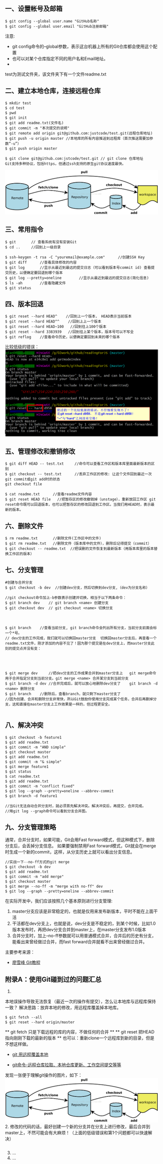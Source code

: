 


## 一、设置帐号及邮箱
```
$ git config --global user.name "GitHub名称"
$ git config --global user.email "GitHub注册邮箱"

```
注意:

- git config命令的–global参数，表示这台机器上所有的Git仓库都会使用这个配置
- 也可以对某个仓库指定不同的用户名和Email地址。
- 
test为测试文件夹，该文件夹下有一个文件readme.txt

## 二、建立本地仓库，连接远程仓库
```
$ mkdir test
$ cd test
$ pwd
$ git init
$ git add readme.txt(文件名)
$ git commit -m "本次提交的说明"
$ git remote add origin git@github.com:justcode/test.git(远程仓库地址)
$ git push -u origin master //本地库的所有内容推送到远程库（首次推送需要加参数“-u”）
$ git push origin master

$ git clone git@github.com:jstcode/test.git // git clone 仓库地址       Git支持多种协议，包括https，但通过ssh支持的原生git协议速度最快。
```

<img src="images/20170422114557808.png" alt="" />

## 三、常用指令
```
$ git       // 查看系统有没有安装Git
$ cd ..     //回到上一级目录

$ ssh-keygen -t rsa -C "youremail@example.com"      //创建SSH Key
$ git diff      //查看具体修改的内容
$ git log       //显示从最近到最远的提交日志（可以看到版本号commit id) 查看提交历史，以便确定要回退到哪个版本
$ git log --pretty=oneline        //显示从最近到最远的提交日志(简化信息)
$ ls -ah        //查看隐藏文件
$ git status 
```

## 四、版本回退
```
$ git reset --hard HEAD^    //回到上一个版本， HEAD表示当前版本
$ git reset --hard HEAD^^    //回到上上一个版本
$ git reset --hard HEAD~100   //回到往上100个版本
$ git reset --hard 3383939   //回到往上某个版本，版本号可以不写全
$ git reflog    //查看命令历史，以便确定要回到未来的哪个版本
```

比较低级的错误：
<img src="images/2017-12-08_030140.png" alt="" />

## 五、管理修改和撤销修改
```
$ git diff HEAD -- test.txt     //命令可以查看工作区和版本库里面最新版本的区别
$ git checkout -- test.txt      //丢弃工作区的修改: 让这个文件回到最近一次git commit或git add时的状态
git checkout file

$ cat readme.txt      //查看readme文件内容
$ git reset HEAD file   //把暂存区的修改撤销掉（unstage），重新放回工作区 git reset命令既可以回退版本，也可以把暂存区的修改回退到工作区。当我们用HEAD时，表示最新的版本。

```

## 六、删除文件
```
$ rm readme.txt       //删除文件(工作区中的文件)
$ git rm readme.txt   //删除文件（版本库中的文件），删除后记得提交（commit）
$ git checkout -- readme.txt  //把误删的文件恢复到最新版本（用版本库里的版本替换工作区的版本）
```

## 七、分支管理
```
#创建与合并分支
$ git checkout -b dev  //创建dev分支，然后切换到dev分支,（dev为分支名称）  

//git checkout命令加上-b参数表示创建并切换，相当于以下两条命令：
$ git branch dev    // git branch <name> 创建分支
$ git checkout dev  // git checkout <name> 切换分支



$ git branch    //查看当前分支, git branch命令会列出所有分支，当前分支前面会标一个*号。
// dev分支的工作完成，我们就可以切换回master分支  切换回master分支后，再查看一个readme.txt文件，刚才添加的内容不见了！因为那个提交是在dev分支上，而master分支此刻的提交点并没有变：




$ git merge dev     //把dev分支的工作成果合并到master分支上   git merge命令用于合并指定分支到当前分支。git merge <name> 合并某分支到当前分支
$ git branch -d dev //合并完成后，就可以放心地删除dev分支了    git branch -d <name> 删除分支
$ git branch    //删除后，查看branch，就只剩下master分支了
//因为创建、合并和删除分支非常快，所以Git鼓励你使用分支完成某个任务，合并后再删掉分支，这和直接在master分支上工作效果是一样的，但过程更安全。


```

## 八、解决冲突
```
$ git checkout -b feature1
$ git add readme.txt 
$ git commit -m "AND simple"
$ git checkout master
$ git add readme.txt 
$ git commit -m "& simple"
$ git merge feature1
$ git status
$ cat readme.txt
$ git add readme.txt 
$ git commit -m "conflict fixed"
$ git log --graph --pretty=oneline --abbrev-commit
$ git branch -d feature1

//当Git无法自动合并分支时，就必须首先解决冲突。解决冲突后，再提交，合并完成。
//用git log --graph命令可以看到分支合并图。
```

## 九、分支管理策略

通常，合并分支时，如果可能，Git会用Fast forward模式，但这种模式下，删除分支后，会丢掉分支信息。 
如果要强制禁用Fast forward模式，Git就会在merge时生成一个新的commit，这样，从分支历史上就可以看出分支信息。
```
//实战一下--no-ff方式的git merge
$ git checkout -b dev
$ git add readme.txt 
$ git commit -m "add merge"
$ git checkout master
$ git merge --no-ff -m "merge with no-ff" dev
$ git log --graph --pretty=oneline --abbrev-commit
```

在实际开发中，我们应该按照几个基本原则进行分支管理: 
1. master分支应该是非常稳定的，也就是仅用来发布新版本，平时不能在上面干活 
2. 干活都在dev分支上，也就是说，dev分支是不稳定的，到某个时候，比如1.0版本发布时，再把dev分支合并到master上，在master分支发布1.0版本 
3. 合并分支时，加上–no-ff参数就可以用普通模式合并，合并后的历史有分支，能看出来曾经做过合并，而fast forward合并就看不出来曾经做过合并。

主要参考来源：

- <a href="https://www.liaoxuefeng.com/wiki/0013739516305929606dd18361248578c67b8067c8c017b000">廖雪峰 Git教程</a>

## 附录A：使用Git碰到过的问题汇总
1. 
本地误操作导致无法恢复（最近一次的操作有提交），怎么让本地库与远程库保持一致？
解决思路：放弃本地的修改，用远程库覆盖掉本地库。

```
$ git fetch --all
$ git reset --hard origin/master

```

** git fetch 只是下载远程的库的内容，不做任何的合并 **
** git reset 把HEAD指向刚刚下载的最新的版本 **
也可以：重新clone一个远程库到新的目录，但是不想这样做。

- <a href="http://blog.csdn.net/lorkoy/article/details/50404407">git 用远程覆盖本地</a>

- <a href="http://blog.csdn.net/jtracydy/article/details/70402663">git命令-远程仓库拉取、本地仓库更新、工作空间提交等等</a>

发现一张便于理解git操作的图片，如下：
  <img src="images/20170422114557808.png" alt="" />
2. 修改的代码的话，最好创建一个新的分支并在分支上进行修改，最后合并到master上，不然可能会有大麻烦！（上面的低级错误和第1个问题都可以快速解决）
```

```
3. ...
4. ...

